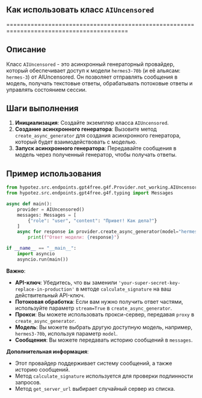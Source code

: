 ## Как использовать класс `AIUncensored`
=========================================================================================

Описание
-------------------------
Класс `AIUncensored` - это асинхронный генераторный провайдер, который обеспечивает доступ к модели `hermes3-70b` (и её альясам: `hermes-3`) от AIUncensored. Он позволяет отправлять сообщения в модель, получать текстовые ответы, обрабатывать потоковые ответы и управлять состоянием сессии. 

Шаги выполнения
-------------------------
1. **Инициализация**: Создайте экземпляр класса `AIUncensored`.
2. **Создание асинхронного генератора**: Вызовите метод `create_async_generator` для создания асинхронного генератора, который будет взаимодействовать с моделью.  
3. **Запуск асинхронного генератора**: Передавайте сообщения в модель через полученный генератор, чтобы получать ответы. 

Пример использования
-------------------------

```python
from hypotez.src.endpoints.gpt4free.g4f.Provider.not_working.AIUncensored import AIUncensored
from hypotez.src.endpoints.gpt4free.g4f.typing import Messages

async def main():
    provider = AIUncensored()
    messages: Messages = [
        {"role": "user", "content": "Привет! Как дела?"}
    ]
    async for response in provider.create_async_generator(model="hermes3-70b", messages=messages):
        print(f"Ответ модели: {response}")

if __name__ == "__main__":
    import asyncio
    asyncio.run(main())
```

**Важно**:
- **API-ключ**: Убедитесь, что вы заменили `'your-super-secret-key-replace-in-production'` в методе `calculate_signature` на ваш действительный API-ключ. 
- **Потоковая обработка**: Если вам нужно получить ответ частями, используйте параметр `stream=True` в `create_async_generator`.
- **Прокси**: Вы можете использовать прокси-сервер, передавая `proxy` в `create_async_generator`.
- **Модель**: Вы можете выбрать другую доступную модель, например, `hermes3-70b`, используя параметр `model`.
- **Сообщения**: Вы можете передавать историю сообщений в `messages`.

**Дополнительная информация**:
- Этот провайдер поддерживает систему сообщений, а также историю сообщений. 
- Метод `calculate_signature` используется для проверки подлинности запросов.
- Метод `get_server_url` выбирает случайный сервер из списка.